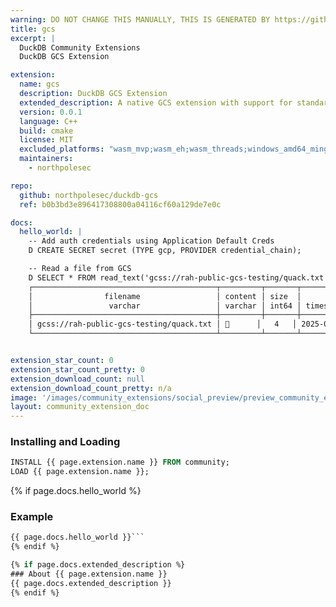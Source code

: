 ```yaml
---
warning: DO NOT CHANGE THIS MANUALLY, THIS IS GENERATED BY https://github/duckdb/community-extensions repository, check README there
title: gcs
excerpt: |
  DuckDB Community Extensions
  DuckDB GCS Extension

extension:
  name: gcs
  description: DuckDB GCS Extension
  extended_description: A native GCS extension with support for standard Google auth methods
  version: 0.0.1
  language: C++
  build: cmake
  license: MIT
  excluded_platforms: "wasm_mvp;wasm_eh;wasm_threads;windows_amd64_mingw;windows_amd64"
  maintainers:
    - northpolesec

repo:
  github: northpolesec/duckdb-gcs
  ref: b0b3bd3e896417308800a04116cf60a129de7e0c

docs:
  hello_world: |
    -- Add auth credentials using Application Default Creds
    D CREATE SECRET secret (TYPE gcp, PROVIDER credential_chain);

    -- Read a file from GCS
    D SELECT * FROM read_text('gcss://rah-public-gcs-testing/quack.txt');
    ┌─────────────────────────────────────────┬─────────┬───────┬──────────────────────────┐
    │                filename                 │ content │ size  │      last_modified       │
    │                 varchar                 │ varchar │ int64 │ timestamp with time zone │
    ├─────────────────────────────────────────┼─────────┼───────┼──────────────────────────┤
    │ gcss://rah-public-gcs-testing/quack.txt │ 🦆      │   4   │ 2025-09-23 16:20:03-04   │
    └─────────────────────────────────────────┴─────────┴───────┴──────────────────────────┘


extension_star_count: 0
extension_star_count_pretty: 0
extension_download_count: null
extension_download_count_pretty: n/a
image: '/images/community_extensions/social_preview/preview_community_extension_gcs.png'
layout: community_extension_doc
---
```


### Installing and Loading
```sql
INSTALL {{ page.extension.name }} FROM community;
LOAD {{ page.extension.name }};
```

{% if page.docs.hello_world %}
### Example
```sql
{{ page.docs.hello_world }}```
{% endif %}

{% if page.docs.extended_description %}
### About {{ page.extension.name }}
{{ page.docs.extended_description }}
{% endif %}


